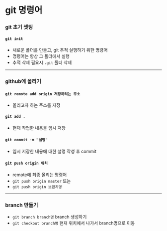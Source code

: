# git 명령어

### git 초기 셋팅

#### `git init`

- 새로운 폴더를 만들고, git 추적 실행하기 위한 명령어
- 명령어는 항상 그 폴더에서 실행
- 추적 삭제 필요시 `.git` 폴더 삭제

---

### github에 올리기

#### `git remote add origin 저장하려는 주소`

- 올리고자 하는 주소를 지정

#### `git add .`

- 현재 작업한 내용을 임시 저장

#### `git commit -m "설명"`

- 임시 저장한 내용에 대한 설명 작성 후 commit

#### `git push origin 위치`

- remote에 최종 올리는 명령어
- `git push origin master` 또는
- `git push origin 브랜치명`

---

### branch 만들기

- `git branch branch명` branch 생성하기
- `git checkout branch명` 현재 위치에서 나가서 branch명으로 이동
